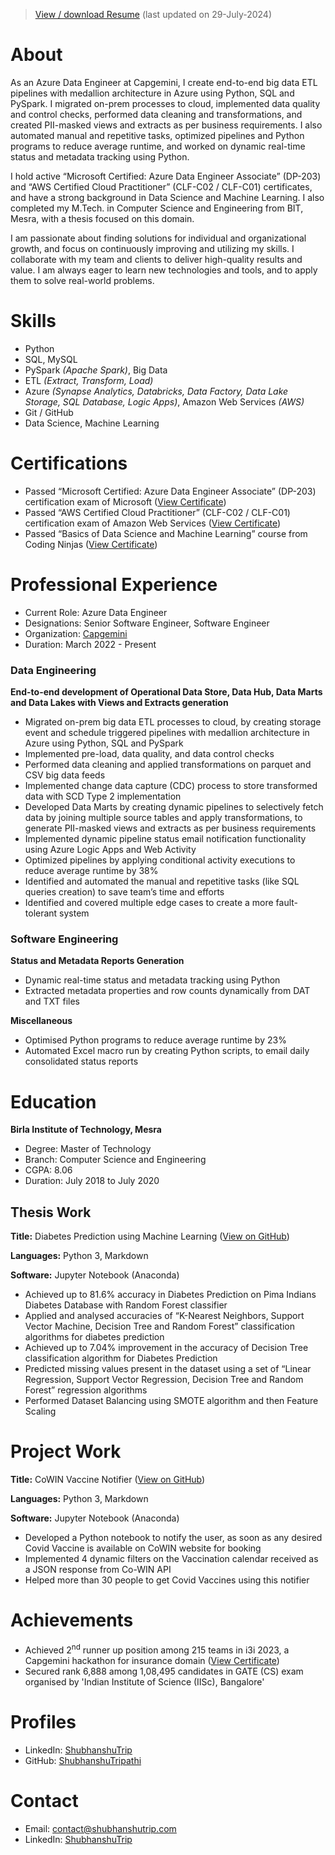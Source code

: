 >[View / download Resume](/Documents/Shubhanshu%20Tripathi%20Resume.pdf) (last updated on 29-July-2024)

# About
As an Azure Data Engineer at Capgemini, I create end-to-end big data  ETL pipelines with medallion architecture in Azure using Python, SQL and PySpark. I migrated on-prem processes to cloud, implemented data quality and control checks, performed data cleaning and transformations, and created PII-masked views and extracts as per business requirements. I also automated manual and repetitive tasks, optimized pipelines and  Python programs to reduce average runtime, and worked on dynamic real-time status and metadata tracking using Python.

I hold active “Microsoft Certified: Azure Data Engineer Associate”  (DP-203) and “AWS Certified Cloud Practitioner” (CLF-C02 / CLF-C01)  certificates, and have a strong background in Data Science and Machine  Learning. I also completed my M.Tech. in Computer Science and  Engineering from BIT, Mesra, with a thesis focused on this domain.

I am passionate about finding solutions for individual and organizational growth, and focus on continuously improving and utilizing my skills. I collaborate with my team and clients to deliver high-quality results and value. I am always eager to learn new technologies and tools, and to apply them to solve real-world problems.

# Skills
- Python
- SQL, MySQL
- PySpark _(Apache Spark)_, Big Data
- ETL _(Extract, Transform, Load)_
- Azure _(Synapse Analytics, Databricks, Data Factory, Data Lake Storage, SQL Database, Logic Apps)_, Amazon Web Services _(AWS)_
- Git / GitHub
- Data Science, Machine Learning

# Certifications
- Passed “Microsoft Certified: Azure Data Engineer Associate” (DP-203) certification exam of Microsoft ([View Certificate](https://learn.microsoft.com/api/credentials/share/en-in/ShubhanshuTrip/54E1195F6A581B3?sharingId=900DD26B4187729E))
- Passed “AWS Certified Cloud Practitioner” (CLF-C02 / CLF-C01) certification exam of Amazon Web Services ([View Certificate](/Documents/ST%20AWS-CCP%20Certificate.pdf))
- Passed “Basics of Data Science and Machine Learning” course from Coding Ninjas ([View Certificate](https://students.codingninjas.com/verify/65b6af5ee928bb1c))

# Professional Experience
- Current Role: Azure Data Engineer
- Designations: Senior Software Engineer, Software Engineer
- Organization: [Capgemini](https://www.capgemini.com)
- Duration: March 2022 - Present

### Data Engineering
**End-to-end development of Operational Data Store, Data Hub, Data Marts and Data Lakes with Views and Extracts generation**
- Migrated on-prem big data ETL processes to cloud, by creating storage event and schedule triggered pipelines with medallion architecture in Azure using Python, SQL and PySpark
- Implemented pre-load, data quality, and data control checks
- Performed data cleaning and applied transformations on parquet and CSV big data feeds
- Implemented change data capture (CDC) process to store transformed data with SCD Type 2 implementation
- Developed Data Marts by creating dynamic pipelines to selectively fetch data by joining multiple source tables and apply transformations, to generate PII-masked views and extracts as per business requirements
- Implemented dynamic pipeline status email notification functionality using Azure Logic Apps and Web Activity
- Optimized pipelines by applying conditional activity executions to reduce average runtime by 38%
- Identified and automated the manual and repetitive tasks (like SQL queries creation) to save team’s time and efforts
- Identified and covered multiple edge cases to create a more fault-tolerant system

### Software Engineering
**Status and Metadata Reports Generation**
- Dynamic real-time status and metadata tracking using Python
- Extracted metadata properties and row counts dynamically from DAT and TXT files

**Miscellaneous**
- Optimised Python programs to reduce average runtime by 23%
- Automated Excel macro run by creating Python scripts, to email daily consolidated status reports

# Education
**Birla Institute of Technology, Mesra**
- Degree: Master of Technology
- Branch: Computer Science and Engineering
- CGPA: 8.06
- Duration: July 2018 to July 2020

## Thesis Work

**Title:** Diabetes Prediction using Machine Learning ([View on GitHub](https://github.com/ShubhanshuTripathi/Diabetes-Prediction))

**Languages:** Python 3, Markdown

**Software:** Jupyter Notebook (Anaconda)
- Achieved up to 81.6% accuracy in Diabetes Prediction on Pima Indians Diabetes Database with Random Forest classifier
- Applied and analysed accuracies of “K-Nearest Neighbors, Support Vector Machine, Decision Tree and Random Forest” classification algorithms for diabetes prediction
- Achieved up to 7.04% improvement in the accuracy of Decision Tree classification algorithm for Diabetes Prediction
- Predicted missing values present in the dataset using a set of “Linear Regression, Support Vector Regression, Decision Tree and Random Forest” regression algorithms
- Performed Dataset Balancing using SMOTE algorithm and then Feature Scaling

# Project Work

**Title:** CoWIN Vaccine Notifier ([View on GitHub](https://github.com/ShubhanshuTripathi/CoWIN-Vaccine-Notifier))

**Languages:** Python 3, Markdown

**Software:** Jupyter Notebook (Anaconda)
- Developed a Python notebook to notify the user, as soon as any desired Covid Vaccine is available on CoWIN website for booking
- Implemented 4 dynamic filters on the Vaccination calendar received as a JSON response from Co-WIN API
- Helped more than 30 people to get Covid Vaccines using this notifier

# Achievements
- Achieved 2<sup>nd</sup> runner up position among 215 teams in i3i 2023, a Capgemini hackathon for insurance domain ([View Certificate](/Documents/ST%20i3i%20Certificate.pdf))
- Secured rank 6,888 among 1,08,495 candidates in GATE (CS) exam organised by 'Indian Institute of Science (IISc), Bangalore'

# Profiles
- LinkedIn: [ShubhanshuTrip](https://www.linkedin.com/in/ShubhanshuTrip)
- GitHub: [ShubhanshuTripathi](https://github.com/ShubhanshuTripathi)

# Contact
- Email: [contact@shubhanshutrip.com](mailto:contact@shubhanshutrip.com)
- LinkedIn: [ShubhanshuTrip](https://www.linkedin.com/in/shubhanshutrip)
